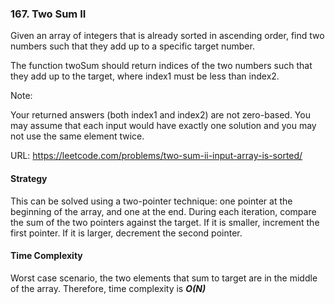 ### 167. Two Sum II
Given an array of integers that is already sorted in ascending order, find two numbers such that they add up to a specific target number.

The function twoSum should return indices of the two numbers such that they add up to the target, where index1 must be less than index2.

Note:

Your returned answers (both index1 and index2) are not zero-based. You may assume that each input would have exactly one solution and you may not use the same element twice.

URL: https://leetcode.com/problems/two-sum-ii-input-array-is-sorted/

#### Strategy
This can be solved using a two-pointer technique: one pointer at the beginning of the array, and one at the end. During each iteration, compare the sum of the two pointers against the target. If it is smaller, increment the first pointer. If it is larger, decrement the second pointer. 

#### Time Complexity
Worst case scenario, the two elements that sum to target are in the middle of the array. Therefore, time complexity is ***O(N)***